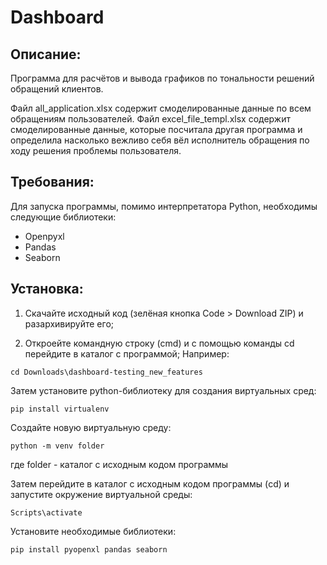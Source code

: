 # Dashboard

## Описание:
Программа для расчётов и вывода графиков по тональности решений обращений клиентов.

Файл all_application.xlsx содержит смоделированные данные по всем обращениям пользователей.
Файл excel_file_templ.xlsx содержит смоделированные данные, которые посчитала другая программа и определила насколько вежливо себя вёл исполнитель обращения по ходу решения проблемы пользователя.

## Требования:

Для запуска программы, помимо интерпретатора Python, необходимы следующие библиотеки:
- Openpyxl
- Pandas
- Seaborn

## Установка:
1. Скачайте исходный код (зелёная кнопка Code > Download ZIP) и разархивируйте его;

2. Откроейте командную строку (cmd) и с помощью команды cd перейдите в каталог с программой;
Например:
```
cd Downloads\dashboard-testing_new_features
```

Затем установите python-библиотеку для создания виртуальных сред:
```
pip install virtualenv
```

Создайте новую виртуальную среду:
```
python -m venv folder
```
где folder - каталог с исходным кодом программы

Затем перейдите в каталог с исходным кодом программы (cd) и запустите окружение виртуальной среды:
```
Scripts\activate
```
Установите необходимые библиотеки:
```
pip install pyopenxl pandas seaborn
```
